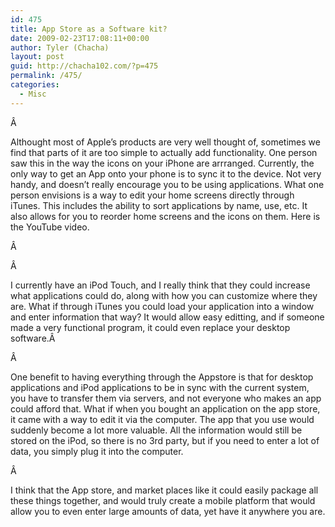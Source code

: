 ```yaml
---
id: 475
title: App Store as a Software kit?
date: 2009-02-23T17:08:11+00:00
author: Tyler (Chacha)
layout: post
guid: http://chacha102.com/?p=475
permalink: /475/
categories:
  - Misc
---
```

Â 

Althought most of Apple&#8217;s products are very well thought of, sometimes we find that parts of it are too simple to actually add functionality. One person saw this in the way the icons on your iPhone are arrranged. Currently, the only way to get an App onto your phone is to sync it to the device. Not very handy, and doesn&#8217;t really encourage you to be using applications. What one person envisions is a way to edit your home screens directly through iTunes. This includes the ability to sort applications by name, use, etc. It also allows for you to reorder home screens and the icons on them. Here is the YouTube video.<!--more-->

Â 

<div class="jetpack-video-wrapper">
  <span class='embed-youtube' style='text-align:center; display: block;'></span>
</div>

Â 

I currently have an iPod Touch, and I really think that they could increase what applications could do, along with how you can customize where they are. What if through iTunes you could load your application into a window and enter information that way? It would allow easy editting, and if someone made a very functional program, it could even replace your desktop software.Â 

Â 

One benefit to having everything through the Appstore is that for desktop applications and iPod applications to be in sync with the current system, you have to transfer them via servers, and not everyone who makes an app could afford that. What if when you bought an application on the app store, it came with a way to edit it via the computer. The app that you use would suddenly become a lot more valuable. All the information would still be stored on the iPod, so there is no 3rd party, but if you need to enter a lot of data, you simply plug it into the computer.

Â 

I think that the App store, and market places like it could easily package all these things together, and would truly create a mobile platform that would allow you to even enter large amounts of data, yet have it anywhere you are.